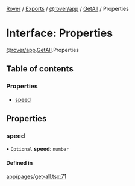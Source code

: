 [Rover](../README.md) / [Exports](../modules.md) / [@rover/app](../modules/_rover_app.md) / [GetAll](../modules/_rover_app.GetAll.md) / Properties

# Interface: Properties

[@rover/app](../modules/_rover_app.md).[GetAll](../modules/_rover_app.GetAll.md).Properties

## Table of contents

### Properties

- [speed](_rover_app.GetAll.Properties.md#speed)

## Properties

### speed

• `Optional` **speed**: `number`

#### Defined in

[app/pages/get-all.tsx:71](https://github.com/kasperisager/rover/blob/c631f0f/app/pages/get-all.tsx#L71)
